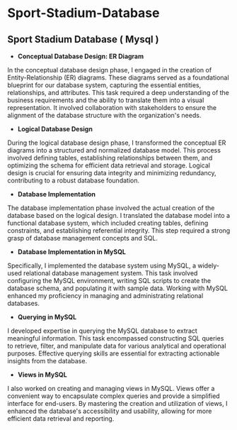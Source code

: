 # Sport-Stadium-Database
Sport Stadium Database ( Mysql )
---

- **Conceptual Database Design: ER Diagram**
  
In the conceptual database design phase, I engaged in the creation of Entity-Relationship (ER) diagrams. These diagrams served as a foundational blueprint for our database system, capturing the essential entities, relationships, and attributes. This task required a deep understanding of the business requirements and the ability to translate them into a visual representation. It involved collaboration with stakeholders to ensure the alignment of the database structure with the organization's needs.

- **Logical Database Design**
  
 During the logical database design phase, I transformed the conceptual ER diagrams into a structured and normalized database model. This process involved defining tables, establishing relationships between them, and optimizing the schema for efficient data retrieval and storage. Logical design is crucial for ensuring data integrity and minimizing redundancy, contributing to a robust database foundation.

- **Database Implementation**
  
The database implementation phase involved the actual creation of the database based on the logical design. I translated the database model into a functional database system, which included creating tables, defining constraints, and establishing referential integrity. This step required a strong grasp of database management concepts and SQL.

- **Database Implementation in MySQL**
  
 Specifically, I implemented the database system using MySQL, a widely-used relational database management system. This task involved configuring the MySQL environment, writing SQL scripts to create the database schema, and populating it with sample data. Working with MySQL enhanced my proficiency in managing and administrating relational databases.

- **Querying in MySQL**
  
I developed expertise in querying the MySQL database to extract meaningful information. This task encompassed constructing SQL queries to retrieve, filter, and manipulate data for various analytical and operational purposes. Effective querying skills are essential for extracting actionable insights from the database.

- **Views in MySQL**
  
I also worked on creating and managing views in MySQL. Views offer a convenient way to encapsulate complex queries and provide a simplified interface for end-users. By mastering the creation and utilization of views, I enhanced the database's accessibility and usability, allowing for more efficient data retrieval and reporting.
